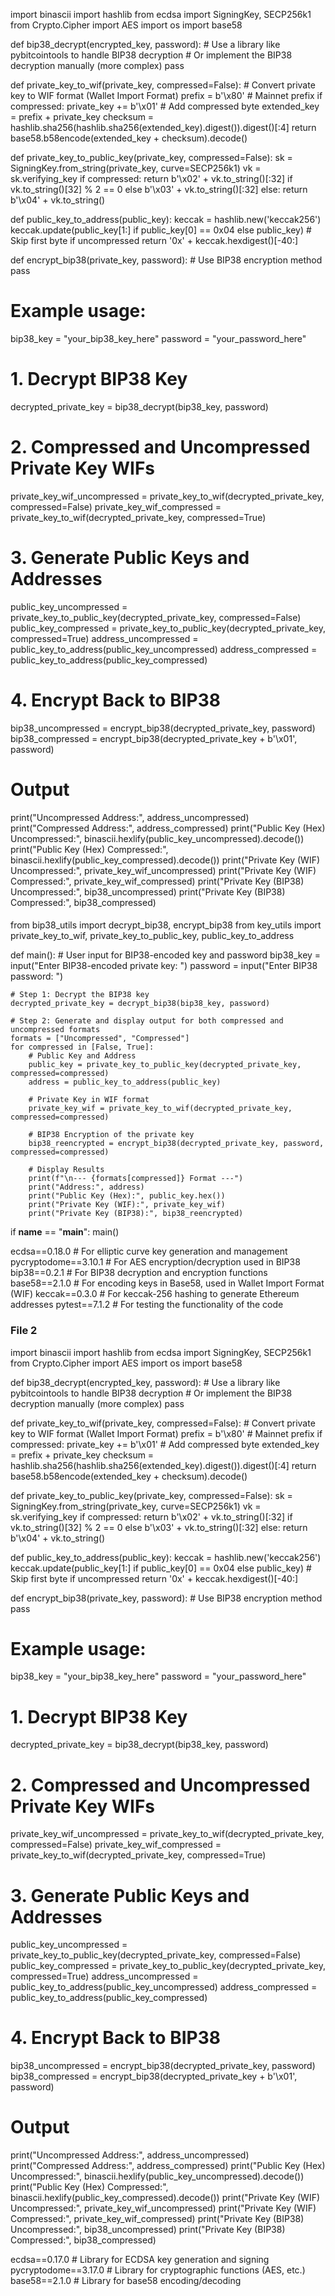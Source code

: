 import binascii
import hashlib
from ecdsa import SigningKey, SECP256k1
from Crypto.Cipher import AES
import os
import base58

def bip38_decrypt(encrypted_key, password):
    # Use a library like pybitcointools to handle BIP38 decryption
    # Or implement the BIP38 decryption manually (more complex)
    pass

def private_key_to_wif(private_key, compressed=False):
    # Convert private key to WIF format (Wallet Import Format)
    prefix = b'\x80'  # Mainnet prefix
    if compressed:
        private_key += b'\x01'  # Add compressed byte
    extended_key = prefix + private_key
    checksum = hashlib.sha256(hashlib.sha256(extended_key).digest()).digest()[:4]
    return base58.b58encode(extended_key + checksum).decode()

def private_key_to_public_key(private_key, compressed=False):
    sk = SigningKey.from_string(private_key, curve=SECP256k1)
    vk = sk.verifying_key
    if compressed:
        return b'\x02' + vk.to_string()[:32] if vk.to_string()[32] % 2 == 0 else b'\x03' + vk.to_string()[:32]
    else:
        return b'\x04' + vk.to_string()

def public_key_to_address(public_key):
    keccak = hashlib.new('keccak256')
    keccak.update(public_key[1:] if public_key[0] == 0x04 else public_key)  # Skip first byte if uncompressed
    return '0x' + keccak.hexdigest()[-40:]

def encrypt_bip38(private_key, password):
    # Use BIP38 encryption method
    pass

# Example usage:
bip38_key = "your_bip38_key_here"
password = "your_password_here"

# 1. Decrypt BIP38 Key
decrypted_private_key = bip38_decrypt(bip38_key, password)

# 2. Compressed and Uncompressed Private Key WIFs
private_key_wif_uncompressed = private_key_to_wif(decrypted_private_key, compressed=False)
private_key_wif_compressed = private_key_to_wif(decrypted_private_key, compressed=True)

# 3. Generate Public Keys and Addresses
public_key_uncompressed = private_key_to_public_key(decrypted_private_key, compressed=False)
public_key_compressed = private_key_to_public_key(decrypted_private_key, compressed=True)
address_uncompressed = public_key_to_address(public_key_uncompressed)
address_compressed = public_key_to_address(public_key_compressed)

# 4. Encrypt Back to BIP38
bip38_uncompressed = encrypt_bip38(decrypted_private_key, password)
bip38_compressed = encrypt_bip38(decrypted_private_key + b'\x01', password)

# Output
print("Uncompressed Address:", address_uncompressed)
print("Compressed Address:", address_compressed)
print("Public Key (Hex) Uncompressed:", binascii.hexlify(public_key_uncompressed).decode())
print("Public Key (Hex) Compressed:", binascii.hexlify(public_key_compressed).decode())
print("Private Key (WIF) Uncompressed:", private_key_wif_uncompressed)
print("Private Key (WIF) Compressed:", private_key_wif_compressed)
print("Private Key (BIP38) Uncompressed:", bip38_uncompressed)
print("Private Key (BIP38) Compressed:", bip38_compressed)



####

from bip38_utils import decrypt_bip38, encrypt_bip38
from key_utils import private_key_to_wif, private_key_to_public_key, public_key_to_address

def main():
    # User input for BIP38-encoded key and password
    bip38_key = input("Enter BIP38-encoded private key: ")
    password = input("Enter BIP38 password: ")

    # Step 1: Decrypt the BIP38 key
    decrypted_private_key = decrypt_bip38(bip38_key, password)

    # Step 2: Generate and display output for both compressed and uncompressed formats
    formats = ["Uncompressed", "Compressed"]
    for compressed in [False, True]:
        # Public Key and Address
        public_key = private_key_to_public_key(decrypted_private_key, compressed=compressed)
        address = public_key_to_address(public_key)

        # Private Key in WIF format
        private_key_wif = private_key_to_wif(decrypted_private_key, compressed=compressed)

        # BIP38 Encryption of the private key
        bip38_reencrypted = encrypt_bip38(decrypted_private_key, password, compressed=compressed)

        # Display Results
        print(f"\n--- {formats[compressed]} Format ---")
        print("Address:", address)
        print("Public Key (Hex):", public_key.hex())
        print("Private Key (WIF):", private_key_wif)
        print("Private Key (BIP38):", bip38_reencrypted)

if __name__ == "__main__":
    main()

ecdsa==0.18.0             # For elliptic curve key generation and management
pycryptodome==3.10.1      # For AES encryption/decryption used in BIP38
bip38==0.2.1              # For BIP38 decryption and encryption functions
base58==2.1.0             # For encoding keys in Base58, used in Wallet Import Format (WIF)
keccak==0.3.0             # For keccak-256 hashing to generate Ethereum addresses
pytest==7.1.2             # For testing the functionality of the code


### File 2

import binascii
import hashlib
from ecdsa import SigningKey, SECP256k1
from Crypto.Cipher import AES
import os
import base58

def bip38_decrypt(encrypted_key, password):
    # Use a library like pybitcointools to handle BIP38 decryption
    # Or implement the BIP38 decryption manually (more complex)
    pass

def private_key_to_wif(private_key, compressed=False):
    # Convert private key to WIF format (Wallet Import Format)
    prefix = b'\x80'  # Mainnet prefix
    if compressed:
        private_key += b'\x01'  # Add compressed byte
    extended_key = prefix + private_key
    checksum = hashlib.sha256(hashlib.sha256(extended_key).digest()).digest()[:4]
    return base58.b58encode(extended_key + checksum).decode()

def private_key_to_public_key(private_key, compressed=False):
    sk = SigningKey.from_string(private_key, curve=SECP256k1)
    vk = sk.verifying_key
    if compressed:
        return b'\x02' + vk.to_string()[:32] if vk.to_string()[32] % 2 == 0 else b'\x03' + vk.to_string()[:32]
    else:
        return b'\x04' + vk.to_string()

def public_key_to_address(public_key):
    keccak = hashlib.new('keccak256')
    keccak.update(public_key[1:] if public_key[0] == 0x04 else public_key)  # Skip first byte if uncompressed
    return '0x' + keccak.hexdigest()[-40:]

def encrypt_bip38(private_key, password):
    # Use BIP38 encryption method
    pass

# Example usage:
bip38_key = "your_bip38_key_here"
password = "your_password_here"

# 1. Decrypt BIP38 Key
decrypted_private_key = bip38_decrypt(bip38_key, password)

# 2. Compressed and Uncompressed Private Key WIFs
private_key_wif_uncompressed = private_key_to_wif(decrypted_private_key, compressed=False)
private_key_wif_compressed = private_key_to_wif(decrypted_private_key, compressed=True)

# 3. Generate Public Keys and Addresses
public_key_uncompressed = private_key_to_public_key(decrypted_private_key, compressed=False)
public_key_compressed = private_key_to_public_key(decrypted_private_key, compressed=True)
address_uncompressed = public_key_to_address(public_key_uncompressed)
address_compressed = public_key_to_address(public_key_compressed)

# 4. Encrypt Back to BIP38
bip38_uncompressed = encrypt_bip38(decrypted_private_key, password)
bip38_compressed = encrypt_bip38(decrypted_private_key + b'\x01', password)

# Output
print("Uncompressed Address:", address_uncompressed)
print("Compressed Address:", address_compressed)
print("Public Key (Hex) Uncompressed:", binascii.hexlify(public_key_uncompressed).decode())
print("Public Key (Hex) Compressed:", binascii.hexlify(public_key_compressed).decode())
print("Private Key (WIF) Uncompressed:", private_key_wif_uncompressed)
print("Private Key (WIF) Compressed:", private_key_wif_compressed)
print("Private Key (BIP38) Uncompressed:", bip38_uncompressed)
print("Private Key (BIP38) Compressed:", bip38_compressed)

ecdsa==0.17.0         # Library for ECDSA key generation and signing
pycryptodome==3.17.0  # Library for cryptographic functions (AES, etc.)
base58==2.1.0         # Library for base58 encoding/decoding